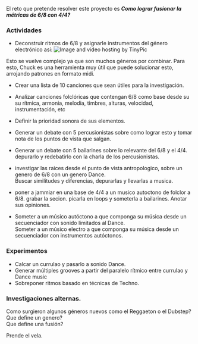 El reto que pretende resolver este proyecto es
*__Como lograr fusionar la métricas de 6/8 con 4/4?__* 




### Actividades

* Deconstruir ritmos de 6/8  y asignarle instrumentos del género electrónico así:
<img src="http://i57.tinypic.com/mwyuki.png" border="0" alt="Image and video hosting by TinyPic"></a>

Esto se vuelve complejo ya que son muchos géneros por combinar.  Para esto, Chuck es una herramienta muy  útil que puede solucionar esto, arrojando patrones en formato midi. 

* Crear una lista de 10 canciones que sean útiles para la investigación. 

* Analizar canciones folclóricas que contengan 6/8 como base desde su su rítmica, armonia, melodia, timbres, alturas, velocidad, instrumentación, etc  
 
* Definir la prioridad sonora de sus elementos. 

* Generar un debate con 5 percusionistas sobre como lograr esto y tomar nota de los puntos de vista que salgan.    

* Generar un debate con 5 bailarines sobre lo relevante del 6/8 y el 4/4. depurarlo y redebatirlo con la charla de los percusionistas.  

* investigar las raices desde el punto de vista antropologico, sobre un genero de 6/8 con un genero Dance.  
Buscar similitudes y diferencias, depurarlas y llevarlas a musica.   

* poner a jammiar en una base de 4/4 a un musico autoctono de folclor a 6/8.  grabar la secion. picarla en loops y someterla a bailarines.  Anotar sus opiniones.  

* Someter a un músico autóctono a que componga su música desde un secuenciador con sonido limitados al Dance.    
  Someter a un músico electro a que componga su música desde un secuenciador con instrumentos autóctonos.


### Experimentos

* Calcar un currulao y pasarlo a sonido Dance.  
* Generar múltiples grooves a partir del paralelo rítmico entre currulao y Dance music  
* Sobreponer ritmos basado en técnicas de Techno.  


### Investigaciones alternas.  
Como surgieron algunos géneros nuevos como el Reggaeton o el Dubstep?  
Que define un genero?  
Que define una fusión?  





Prende el vela.
